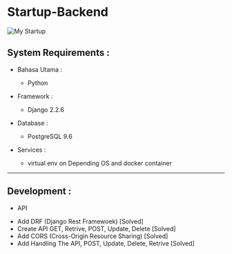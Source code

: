 # Startup-Backend

![My Startup](http://filemanager.bappeda.jayapurakab.go.id/repository/images/MyStartup.png)

## System Requirements :
* Bahasa Utama :
  - Python

* Framework :
  - Django 2.2.6

* Database :
  - PostgreSQL 9.6

* Services :
  - virtual env on Depending OS and docker container

---------------------------------------------------------------------------------------------

## Development :
* API 
 - Add DRF (Django Rest Framewoek) [Solved] 
 - Create API GET, Retrive, POST, Update, Delete [Solved]
 - Add CORS (Cross-Origin Resource Sharing) [Solved]
 - Add Handling The API, POST, Update, Delete, Retrive [Solved]

